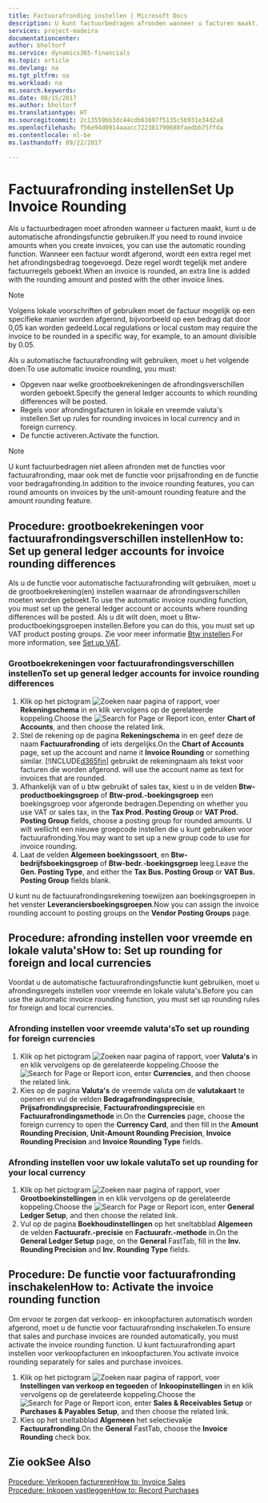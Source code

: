 ```yaml
---
title: Factuurafronding instellen | Microsoft Docs
description: U kunt factuurbedragen afronden wanneer u facturen maakt. Volgens lokale voorschriften of gebruiken moet de factuur mogelijk op een specifieke manier worden afgerond, bijvoorbeeld op een bedrag dat door 0,05 kan worden gedeeld.
services: project-madeira
documentationcenter: 
author: bholtorf
ms.service: dynamics365-financials
ms.topic: article
ms.devlang: na
ms.tgt_pltfrm: na
ms.workload: na
ms.search.keywords: 
ms.date: 08/15/2017
ms.author: bholtorf
ms.translationtype: HT
ms.sourcegitcommit: 2c13559bb3dc44cdb61697f5135c5b931e34d2a8
ms.openlocfilehash: f56e94d0914aaacc722381790688faedbb75ffda
ms.contentlocale: nl-be
ms.lasthandoff: 09/22/2017

---
```

# <a name="set-up-invoice-rounding"></a><span data-ttu-id="dca75-104">Factuurafronding instellen</span><span class="sxs-lookup"><span data-stu-id="dca75-104">Set Up Invoice Rounding</span></span>
<span data-ttu-id="dca75-105">Als u factuurbedragen moet afronden wanneer u facturen maakt, kunt u de automatische afrondingsfunctie gebruiken.</span><span class="sxs-lookup"><span data-stu-id="dca75-105">If you need to round invoice amounts when you create invoices, you can use the automatic rounding function.</span></span> <span data-ttu-id="dca75-106">Wanneer een factuur wordt afgerond, wordt een extra regel met het afrondingsbedrag toegevoegd. Deze regel wordt tegelijk met andere factuurregels geboekt.</span><span class="sxs-lookup"><span data-stu-id="dca75-106">When an invoice is rounded, an extra line is added with the rounding amount and posted with the other invoice lines.</span></span>

> [!NOTE]  
>  <span data-ttu-id="dca75-107">Volgens lokale voorschriften of gebruiken moet de factuur mogelijk op een specifieke manier worden afgerond, bijvoorbeeld op een bedrag dat door 0,05 kan worden gedeeld.</span><span class="sxs-lookup"><span data-stu-id="dca75-107">Local regulations or local custom may require the invoice to be rounded in a specific way, for example, to an amount divisible by 0.05.</span></span>  
  
<span data-ttu-id="dca75-108">Als u automatische factuurafronding wilt gebruiken, moet u het volgende doen:</span><span class="sxs-lookup"><span data-stu-id="dca75-108">To use automatic invoice rounding, you must:</span></span>  
  
* <span data-ttu-id="dca75-109">Opgeven naar welke grootboekrekeningen de afrondingsverschillen worden geboekt.</span><span class="sxs-lookup"><span data-stu-id="dca75-109">Specify the general ledger accounts to which rounding differences will be posted.</span></span>  
* <span data-ttu-id="dca75-110">Regels voor afrondingsfacturen in lokale en vreemde valuta's instellen.</span><span class="sxs-lookup"><span data-stu-id="dca75-110">Set up rules for rounding invoices in local currency and in foreign currency.</span></span>  
* <span data-ttu-id="dca75-111">De functie activeren.</span><span class="sxs-lookup"><span data-stu-id="dca75-111">Activate the function.</span></span>  
  
> [!NOTE]  
>  <span data-ttu-id="dca75-112">U kunt factuurbedragen niet alleen afronden met de functies voor factuurafronding, maar ook met de functie voor prijsafronding en de functie voor bedragafronding.</span><span class="sxs-lookup"><span data-stu-id="dca75-112">In addition to the invoice rounding features, you can round amounts on invoices by the unit-amount rounding feature and the amount rounding feature.</span></span>  
 
## <a name="how-to-set-up-general-ledger-accounts-for-invoice-rounding-differences"></a><span data-ttu-id="dca75-113">Procedure: grootboekrekeningen voor factuurafrondingsverschillen instellen</span><span class="sxs-lookup"><span data-stu-id="dca75-113">How to: Set up general ledger accounts for invoice rounding differences</span></span>
<span data-ttu-id="dca75-114">Als u de functie voor automatische factuurafronding wilt gebruiken, moet u de grootboekrekening(en) instellen waarnaar de afrondingsverschillen moeten worden geboekt.</span><span class="sxs-lookup"><span data-stu-id="dca75-114">To use the automatic invoice rounding function, you must set up the general ledger account or accounts where rounding differences will be posted.</span></span> <span data-ttu-id="dca75-115">Als u dit wilt doen, moet u Btw-productboekingsgroepen instellen.</span><span class="sxs-lookup"><span data-stu-id="dca75-115">Before you can do this, you must set up VAT product posting groups.</span></span> <span data-ttu-id="dca75-116">Zie voor meer informatie [Btw instellen](finance-setup-vat.md).</span><span class="sxs-lookup"><span data-stu-id="dca75-116">For more information, see [Set up VAT](finance-setup-vat.md).</span></span>  
  
### <a name="to-set-up-general-ledger-accounts-for-invoice-rounding-differences"></a><span data-ttu-id="dca75-117">Grootboekrekeningen voor factuurafrondingsverschillen instellen</span><span class="sxs-lookup"><span data-stu-id="dca75-117">To set up general ledger accounts for invoice rounding differences</span></span>  
1. <span data-ttu-id="dca75-118">Klik op het pictogram ![Zoeken naar pagina of rapport](media/ui-search/search_small.png "pictogram Zoeken naar pagina of rapport"), voer **Rekeningschema** in en klik vervolgens op de gerelateerde koppeling.</span><span class="sxs-lookup"><span data-stu-id="dca75-118">Choose the ![Search for Page or Report](media/ui-search/search_small.png "Search for Page or Report icon") icon, enter **Chart of Accounts**, and then choose the related link.</span></span>  
2. <span data-ttu-id="dca75-119">Stel de rekening op de pagina **Rekeningschema** in en geef deze de naam **Factuurafronding** of iets dergelijks.</span><span class="sxs-lookup"><span data-stu-id="dca75-119">On the **Chart of Accounts** page, set up the account and name it **Invoice Rounding** or something similar.</span></span> [!INCLUDE[d365fin](includes/d365fin_md.md)]<span data-ttu-id="dca75-120"> gebruikt de rekeningnaam als tekst voor facturen die worden afgerond.</span><span class="sxs-lookup"><span data-stu-id="dca75-120"> will use the account name as text for invoices that are rounded.</span></span>  
3. <span data-ttu-id="dca75-121">Afhankelijk van of u btw gebruikt of sales tax, kiest u in de velden **Btw-productboekingsgroep** of **Btw-prod.-boekingsgroep** een boekingsgroep voor afgeronde bedragen.</span><span class="sxs-lookup"><span data-stu-id="dca75-121">Depending on whether you use VAT or sales tax, in the **Tax Prod. Posting Group** or **VAT Prod. Posting Group** fields, choose a posting group for rounded amounts.</span></span> <span data-ttu-id="dca75-122">U wilt wellicht een nieuwe groepcode instellen die u kunt gebruiken voor factuurafronding.</span><span class="sxs-lookup"><span data-stu-id="dca75-122">You may want to set up a new group code to use for invoice rounding.</span></span>
4. <span data-ttu-id="dca75-123">Laat de velden **Algemeen boekingssoort**, en **Btw-bedrijfsboekingsgroep** of **Btw-bedr.-boekingsgroep** leeg.</span><span class="sxs-lookup"><span data-stu-id="dca75-123">Leave the **Gen. Posting Type**, and either the **Tax Bus. Posting Group** or **VAT Bus. Posting Group** fields blank.</span></span> <!-- Why do we say to leave these blank, when there are a lot of other fields we also leave blank but don't mention? -->  
  
<span data-ttu-id="dca75-124">U kunt nu de factuurafrondingsrekening toewijzen aan boekingsgroepen in het venster **Leveranciersboekingsgroepen**.</span><span class="sxs-lookup"><span data-stu-id="dca75-124">Now you can assign the invoice rounding account to posting groups on the **Vendor Posting Groups** page.</span></span>  <!-- Why only the vendor posting groups? -->

## <a name="how-to-set-up-rounding-for-foreign-and-local-currencies"></a><span data-ttu-id="dca75-125">Procedure: afronding instellen voor vreemde en lokale valuta's</span><span class="sxs-lookup"><span data-stu-id="dca75-125">How to: Set up rounding for foreign and local currencies</span></span>
<span data-ttu-id="dca75-126">Voordat u de automatische factuurafrondingsfunctie kunt gebruiken, moet u afrondingsregels instellen voor vreemde en lokale valuta's.</span><span class="sxs-lookup"><span data-stu-id="dca75-126">Before you can use the automatic invoice rounding function, you must set up rounding rules for foreign and local currencies.</span></span>

### <a name="to-set-up-rounding-for-foreign-currencies"></a><span data-ttu-id="dca75-127">Afronding instellen voor vreemde valuta's</span><span class="sxs-lookup"><span data-stu-id="dca75-127">To set up rounding for foreign currencies</span></span>  
1. <span data-ttu-id="dca75-128">Klik op het pictogram ![Zoeken naar pagina of rapport](media/ui-search/search_small.png "pictogram Zoeken naar pagina of rapport"), voer **Valuta's** in en klik vervolgens op de gerelateerde koppeling.</span><span class="sxs-lookup"><span data-stu-id="dca75-128">Choose the ![Search for Page or Report](media/ui-search/search_small.png "Search for Page or Report icon") icon, enter **Currencies**, and then choose the related link.</span></span>  
2. <span data-ttu-id="dca75-129">Kies op de pagina **Valuta's** de vreemde valuta om de **valutakaart** te openen en vul de velden **Bedragafrondingsprecisie**, **Prijsafrondingsprecisie**, **Factuurafrondingsprecisie** en **Factuurafrondingsmethode** in.</span><span class="sxs-lookup"><span data-stu-id="dca75-129">On the **Currencies** page, choose the foreign currency to open the **Currency Card**, and then fill in the **Amount Rounding Precision**, **Unit-Amount Rounding Precision**, **Invoice Rounding Precision** and **Invoice Rounding Type** fields.</span></span>
  
### <a name="to-set-up-rounding-for-your-local-currency"></a><span data-ttu-id="dca75-130">Afronding instellen voor uw lokale valuta</span><span class="sxs-lookup"><span data-stu-id="dca75-130">To set up rounding for your local currency</span></span>
1. <span data-ttu-id="dca75-131">Klik op het pictogram ![Zoeken naar pagina of rapport](media/ui-search/search_small.png "pictogram Zoeken naar pagina of rapport"), voer **Grootboekinstellingen** in en klik vervolgens op de gerelateerde koppeling.</span><span class="sxs-lookup"><span data-stu-id="dca75-131">Choose the ![Search for Page or Report](media/ui-search/search_small.png "Search for Page or Report icon") icon, enter **General Ledger Setup**, and then choose the related link.</span></span>  
2. <span data-ttu-id="dca75-132">Vul op de pagina **Boekhoudinstellingen** op het sneltabblad **Algemeen** de velden **Factuurafr.-precisie** en **Factuurafr.-methode** in.</span><span class="sxs-lookup"><span data-stu-id="dca75-132">On the **General Ledger Setup** page, on the **General** FastTab, fill in the **Inv. Rounding Precision** and **Inv. Rounding Type** fields.</span></span>  

## <a name="how-to-activate-the-invoice-rounding-function"></a><span data-ttu-id="dca75-133">Procedure: De functie voor factuurafronding inschakelen</span><span class="sxs-lookup"><span data-stu-id="dca75-133">How to: Activate the invoice rounding function</span></span>  
<span data-ttu-id="dca75-134">Om ervoor te zorgen dat verkoop- en inkoopfacturen automatisch worden afgerond, moet u de functie voor factuurafronding inschakelen.</span><span class="sxs-lookup"><span data-stu-id="dca75-134">To ensure that sales and purchase invoices are rounded automatically, you must activate the invoice rounding function.</span></span> <span data-ttu-id="dca75-135">U kunt factuurafronding apart instellen voor verkoopfacturen en inkoopfacturen.</span><span class="sxs-lookup"><span data-stu-id="dca75-135">You activate invoice rounding separately for sales and purchase invoices.</span></span>

1. <span data-ttu-id="dca75-136">Klik op het pictogram ![Zoeken naar pagina of rapport](media/ui-search/search_small.png "pictogram Zoeken naar pagina of rapport"), voer **Instellingen van verkoop en tegoeden** of **Inkoopinstellingen** in en klik vervolgens op de gerelateerde koppeling.</span><span class="sxs-lookup"><span data-stu-id="dca75-136">Choose the ![Search for Page or Report](media/ui-search/search_small.png "Search for Page or Report icon") icon, enter **Sales & Receivables Setup** or **Purchases & Payables Setup**, and then choose the related link.</span></span>  
2. <span data-ttu-id="dca75-137">Kies op het sneltabblad **Algemeen** het selectievakje **Factuurafronding**.</span><span class="sxs-lookup"><span data-stu-id="dca75-137">On the **General** FastTab, choose the **Invoice Rounding** check box.</span></span>  
  
## <a name="see-also"></a><span data-ttu-id="dca75-138">Zie ook</span><span class="sxs-lookup"><span data-stu-id="dca75-138">See Also</span></span>  
[<span data-ttu-id="dca75-139">Procedure: Verkopen factureren</span><span class="sxs-lookup"><span data-stu-id="dca75-139">How to: Invoice Sales</span></span>](sales-how-invoice-sales.md)  
[<span data-ttu-id="dca75-140">Procedure: Inkopen vastleggen</span><span class="sxs-lookup"><span data-stu-id="dca75-140">How to: Record Purchases</span></span>](purchasing-how-record-purchases.md)
